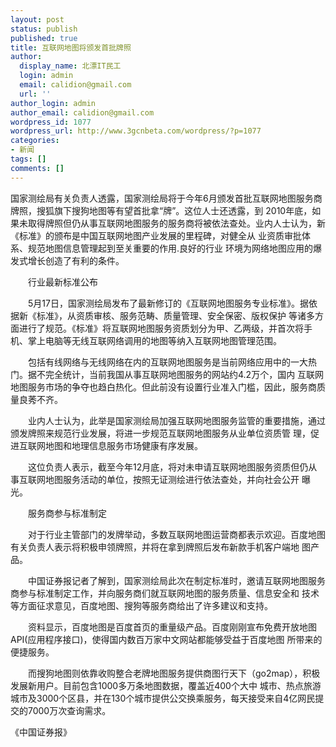 ```yaml
---
layout: post
status: publish
published: true
title: 互联网地图将颁发首批牌照
author:
  display_name: 北漂IT民工
  login: admin
  email: calidion@gmail.com
  url: ''
author_login: admin
author_email: calidion@gmail.com
wordpress_id: 1077
wordpress_url: http://www.3gcnbeta.com/wordpress/?p=1077
categories:
- 新闻
tags: []
comments: []
---
```

<p>国家测绘局有关负责人透露，国家测绘局将于今年6月颁发首批互联网地图服务商牌照，搜狐旗下搜狗地图等有望首批拿&ldquo;牌&rdquo;。这位人士还透露，到 2010年底，如果未取得牌照但仍从事互联网地图服务的服务商将被依法查处。业内人士认为，新《标准》的颁布是中国互联网地图产业发展的里程碑，对健全从 业资质审批体系、规范地图信息管理起到至关重要的作用.良好的行业 环境为网络地图应用的爆发式增长创造了有利的条件。</p>
<p>　　行业最新标准公布</p>
<p>　　5月17日，国家测绘局发布了最新修订的《互联网地图服务专业标准》。据依据新《标准》，从资质审核、服务范畴、质量管理、安全保密、版权保护 等诸多方面进行了规范。《标准》将互联网地图服务资质划分为甲、乙两级，并首次将手机、掌上电脑等无线互联网络调用的地图等纳入互联网地图管理范围。</p>
<p>　　包括有线网络与无线网络在内的互联网地图服务是当前网络应用中的一大热门。据不完全统计，当前我国从事互联网地图服务的网站约4.2万个，国内 互联网地图服务市场的争夺也趋白热化。但此前没有设置行业准入门槛，因此，服务商质量良莠不齐。</p>
<p>　　业内人士认为，此举是国家测绘局加强互联网地图服务监管的重要措施，通过颁发牌照来规范行业发展，将进一步规范互联网地图服务从业单位资质管 理，促进互联网地图和地理信息服务市场健康有序发展。</p>
<p>　　这位负责人表示，截至今年12月底，将对未申请互联网地图服务资质但仍从事互联网地图服务活动的单位，按照无证测绘进行依法查处，并向社会公开 曝光。</p>
<p>　　服务商参与标准制定</p>
<p>　　对于行业主管部门的发牌举动，多数互联网地图运营商都表示欢迎。百度地图有关负责人表示将积极申领牌照，并将在拿到牌照后发布新款手机客户端地 图产品。</p>
<p>　　中国证券报记者了解到，国家测绘局此次在制定标准时，邀请互联网地图服务商参与标准制定工作，并向服务商们就互联网地图的服务质量、信息安全和 技术等方面征求意见，百度地图、搜狗等服务商给出了许多建议和支持。</p>
<p>　　资料显示，百度地图是百度首页的重量级产品。百度刚刚宣布免费开放地图API(应用程序接口)，使得国内数百万家中文网站都能够受益于百度地图 所带来的便捷服务。</p>
<p>　　而搜狗地图则依靠收购整合老牌地图服务提供商图行天下（go2map），积极发展新用户。目前包含1000多万条地图数据，覆盖近400个大中 城市、热点旅游城市及3000个区县，并在130个城市提供公交换乘服务，每天接受来自4亿网民提交的7000万次查询需求。</p>
<p>《中国证券报》</p>
